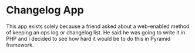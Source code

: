 Changelog App
=============
This app exists solely because a friend asked about a web-enabled method of keeping an ops log or changelog list.  He said he was going to write it in PHP and I decided to see how hard it would be to do this in Pyramid framework.
